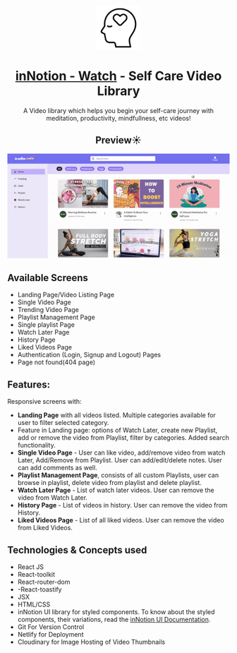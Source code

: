 <div align="center">
  <img src="src/toolkit/assets/self-love.png" height="100" width="100" alt="logo"/>
  <h1><a href="https://innotion-watch.netlify.app/">inNotion - Watch</a> - Self Care Video Library</h1>
    <p>A Video library which helps you begin your self-care journey with meditation, productivity, mindfullness, etc videos!</p>
 </div>

<div align="center">
  <h2>Preview☀️</h2>
  <img src="src/toolkit/assets/preview.gif" alt="logo"/>
 </div>


## Available Screens
- Landing Page/Video Listing Page
- Single Video Page
- Trending Video Page
- Playlist Management Page
- Single playlist Page
- Watch Later Page
- History Page
- Liked Videos Page
- Authentication (Login, Signup and Logout) Pages
- Page not found(404 page)

## Features:
Responsive screens with:
- **Landing Page** with all videos listed. Multiple categories available for user to filter selected category.
- Feature in Landing page: options of Watch Later, create new Playlist, add or remove the video from Playlist, filter by categories. Added search functionality.
- **Single Video Page** - User can like video, add/remove video from watch Later, Add/Remove from Playlist. User can add/edit/delete notes. User can add comments as well.
- **Playlist Management Page**, consists of all custom Playlists, user can browse in playlist, delete video from playlist and delete playlist.
- **Watch Later Page** - List of watch later videos. User can remove the video from Watch Later.
- **History Page** - List of videos in history. User can remove the video from History.
- **Liked Videos Page** - List of all liked videos. User can remove the video from Liked Videos.

## Technologies & Concepts used

- React JS
- React-toolkit
- React-router-dom
- -React-toastify
- JSX
- HTML/CSS
- inNotion UI library for styled components.
To know about the styled components, their variations, read the [inNotion UI Documentation](https://innotion-ui.netlify.app/).
- Git For Version Control
- Netlify for Deployment
- Cloudinary for Image Hosting of Video Thumbnails







